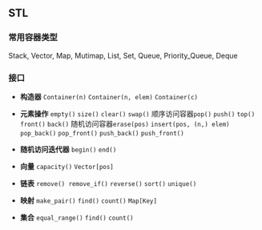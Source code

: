## STL

### 常用容器类型

Stack, Vector, Map, Mutimap, List, Set, Queue, Priority_Queue, Deque

### 接口

- **构造器** `Container(n)` `Container(n, elem)` `Container(c)`

- **元素操作** `empty()` `size()` `clear()` `swap()` 顺序访问容器`pop()` `push()` `top()` `front()` `back()` 随机访问容器`erase(pos)` `insert(pos, (n,) elem)` `pop_back()` `pop_front()` `push_back()` `push_front()`

- **随机访问迭代器** `begin()` `end()`

- **向量** `capacity()` `Vector[pos]` 

- **链表** `remove() remove_if()` `reverse()` `sort()` `unique()` 

- **映射** `make_pair()` `find()` `count()` `Map[Key]`

- **集合** `equal_range()` `find()` `count()`
